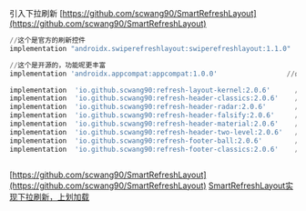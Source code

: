 引入下拉刷新
[https://github.com/scwang90/SmartRefreshLayout](https://github.com/scwang90/SmartRefreshLayout)
```powershell
//这个是官方的刷新控件
implementation "androidx.swiperefreshlayout:swiperefreshlayout:1.1.0"

//这个是开源的，功能呢更丰富
implementation 'androidx.appcompat:appcompat:1.0.0'                 //必须 1.0.0 以上

implementation  'io.github.scwang90:refresh-layout-kernel:2.0.6'      //核心必须依赖
implementation  'io.github.scwang90:refresh-header-classics:2.0.6'    //经典刷新头
implementation  'io.github.scwang90:refresh-header-radar:2.0.6'       //雷达刷新头
implementation  'io.github.scwang90:refresh-header-falsify:2.0.6'     //虚拟刷新头
implementation  'io.github.scwang90:refresh-header-material:2.0.6'    //谷歌刷新头
implementation  'io.github.scwang90:refresh-header-two-level:2.0.6'   //二级刷新头
implementation  'io.github.scwang90:refresh-footer-ball:2.0.6'        //球脉冲加载
implementation  'io.github.scwang90:refresh-footer-classics:2.0.6'    //经典加载



```
[https://github.com/scwang90/SmartRefreshLayout](https://github.com/scwang90/SmartRefreshLayout)
[SmartRefreshLayout实现下拉刷新，上划加载](https://www.yuque.com/starryluli/md1un2/fpt8y6)
